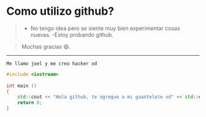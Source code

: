 # Como utilizo github?
> - No tengo idea pero se siente muy bien experimentar cosas nuevas.
> -Estoy probando github.

> Muchas gracias :smile:.

------------

`Me llamo joel y me creo hacker xd`
```cpp
#include <iostream>
 
int main () 
{
	std::cout << "Hola github, te agregue a mi guantelete xd" << std::endl;
    return 0;
}
```